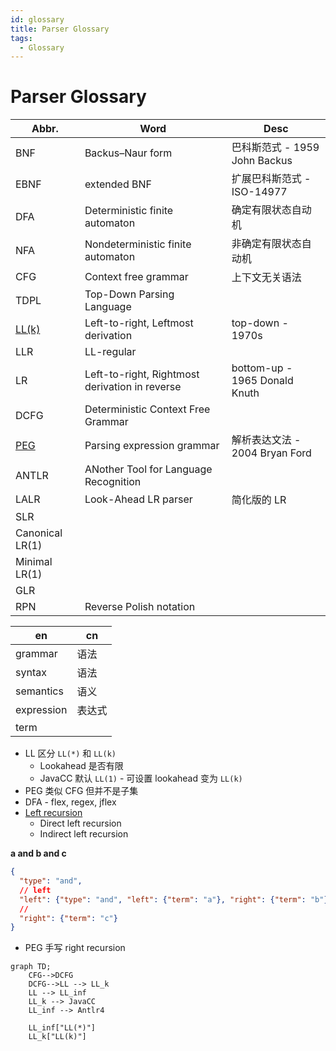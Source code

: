 ```yaml
---
id: glossary
title: Parser Glossary
tags:
  - Glossary
---
```


# Parser Glossary

| Abbr.           | Word                                           | Desc                           |
| --------------- | ---------------------------------------------- | ------------------------------ |
| BNF             | Backus–Naur form                               | 巴科斯范式 - 1959 John Backus  |
| EBNF            | extended BNF                                   | 扩展巴科斯范式 - ISO-14977     |
| DFA             | Deterministic finite automaton                 | 确定有限状态自动机             |
| NFA             | Nondeterministic finite automaton              | 非确定有限状态自动机           |
| CFG             | Context free grammar                           | 上下文无关语法                 |
| TDPL            | Top-Down Parsing Language                      |
| [LL(k)]         | Left-to-right, Leftmost derivation             | top-down - 1970s               |
| LLR             | LL-regular                                     |
| LR              | Left-to-right, Rightmost derivation in reverse | bottom-up - 1965 Donald Knuth  |
| DCFG            | Deterministic Context Free Grammar             |
| [PEG]           | Parsing expression grammar                     | 解析表达文法 - 2004 Bryan Ford |
| ANTLR           | ANother Tool for Language Recognition          |
| LALR            | Look-Ahead LR parser                           | 简化版的 LR                    |
| SLR             |
| Canonical LR(1) |
| Minimal LR(1)   |
| GLR             |
| RPN             | Reverse Polish notation                        |

| en         | cn     |
| ---------- | ------ |
| grammar    | 语法   |
| syntax     | 语法   |
| semantics  | 语义   |
| expression | 表达式 |
| term       |

[ll(k)]: https://en.wikipedia.org/wiki/LL_parser
[peg]: ./peg.md

- LL 区分 `LL(*)` 和 `LL(k)`
  - Lookahead 是否有限
  - JavaCC 默认 `LL(1)` - 可设置 lookahead 变为 `LL(k)`
- PEG 类似 CFG 但并不是子集
- DFA - flex, regex, jflex
- [Left recursion](https://en.wikipedia.org/wiki/Left_recursion)
  - Direct left recursion
  - Indirect left recursion

**a and b and c**

```json
{
  "type": "and",
  // left
  "left": {"type": "and", "left": {"term": "a"}, "right": {"term": "b"}},
  //
  "right": {"term": "c"}
}
```

- PEG 手写 right recursion

```mermaid
graph TD;
    CFG-->DCFG
    DCFG-->LL --> LL_k
    LL --> LL_inf
    LL_k --> JavaCC
    LL_inf --> Antlr4

    LL_inf["LL(*)"]
    LL_k["LL(k)"]
```
